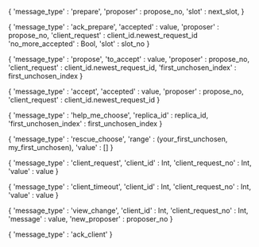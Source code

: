 {
    'message_type' : 'prepare',
    'proposer' : propose_no,
    'slot' : next_slot,
}

{
    'message_type' : 'ack_prepare',
    'accepted' : value,
    'proposer' : propose_no,
    'client_request' : client_id.newest_request_id
    'no_more_accepted' : Bool,
    'slot' : slot_no
}

{
    'message_type' : 'propose',
    'to_accept' : value,
    'proposer'  : propose_no,
    'client_request' : client_id.newest_request_id,
    'first_unchosen_index' : first_unchosen_index
}

{
    'message_type' : 'accept',
    'accepted' : value,
    'proposer'  : propose_no,
    'client_request' : client_id.newest_request_id
}

{
    'message_type' : 'help_me_choose',
    'replica_id' : replica_id,
    'first_unchosen_index' : first_unchosen_index
}

{
    'message_type' : 'rescue_choose',
    'range' : (your_first_unchosen, my_first_unchosen),
    'value' : [] 
}

{
    'message_type' : 'client_request',
    'client_id' : Int,
    'client_request_no' : Int,
    'value' : value 
}

{
    'message_type' : 'client_timeout',
    'client_id' : Int,
    'client_request_no' : Int,
    'value' : value
}

{
    'message_type' : 'view_change',
    'client_id' : Int,
    'client_request_no' : Int,
    'message' : value,
    'new_proposer' : proposer_no
}

{
    'message_type' : 'ack_client'
}
